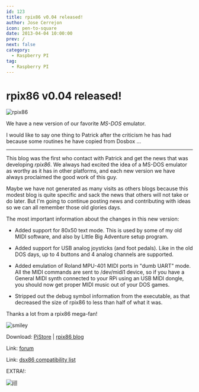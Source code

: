 ```yaml
---
id: 123
title: rpix86 v0.04 released!
author: Jose Cerrejon
icon: pen-to-square
date: 2013-04-04 10:00:00
prev: /
next: false
category:
  - Raspberry PI
tag:
  - Raspberry PI
---
```


# rpix86 v0.04 released!

![rpix86](/images/rpix86_01.jpg)

We have a new version of our favorite *MS-DOS* emulator.

I would like to say one thing to Patrick after the criticism he has had because some routines he have copied from Dosbox ...

- - -
This blog was the first who contact with Patrick and get the news that was developing *rpix86*. We always had excited the idea of a MS-DOS emulator as worthy as it has in other platforms, and each new version we have always proclaimed the good work of this guy.

Maybe we have not generated as many visits as others blogs because this modest blog is quite specific and sack the news that others will not take or do later.  But I'm going to continue posting news and contributing with ideas so we can all remember those old glories days.

The most important information about the changes in this new version:

* Added support for 80x50 text mode. This is used by some of my old MIDI software, and also by Little Big Adventure setup program.

* Added support for USB analog joysticks (and foot pedals). Like in the old DOS days, up to 4 buttons and 4 analog channels are supported.

* Added emulation of Roland MPU-401 MIDI ports in "dumb UART" mode. All the MIDI commands are sent to /dev/midi1 device, so if you have a General MIDI synth connected to your RPi using an USB MIDI dongle, you should now get proper MIDI music out of your DOS games.

* Stripped out the debug symbol information from the executable, as that decreased the size of rpix86 to less than half of what it was.

Thanks a lot from a rpix86 mega-fan!

![smiley](/css/sm/smiling.png)

Download: [PiStore](http://store.raspberrypi.com/projects/rpix86) | [rpix86 blog](http://rpix86.patrickaalto.com/rdown.html)

Link: [forum](http://www.raspberrypi.org/phpBB3/viewtopic.php?f=78&t=32934)

Link: [dsx86 compatibility list](http://dsx86compatibility.pbworks.com/w/page/26738915/Compatibility%20List)

EXTRA!:

<a href="/res/jill-of-the-jungle-the-complete-trilogy.zip">![jill](/images/jill_trilogy.jpg "Download and play Jill Of The Jungle Trilogy!")</a>